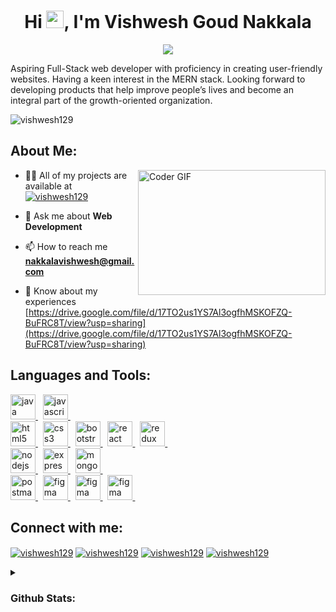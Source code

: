 

<h1 align="center">Hi <img src="https://media.giphy.com/media/hvRJCLFzcasrR4ia7z/giphy.gif" width="28">, I'm Vishwesh Goud Nakkala</h1>
<p align="center">
  <img src="https://readme-typing-svg.herokuapp.com/?lines=MERN+Stack+Developer+from+India&color=F77F18&center=true&width=500&height=40"/>
</p>

<p>Aspiring Full-Stack web developer with proficiency in creating user-friendly websites. Having a keen interest in the MERN stack. Looking forward to developing products that help improve people’s lives and become an integral part of the growth-oriented organization.</p>

<p align="left"> <img src="https://komarev.com/ghpvc/?username=vishwesh129&label=Profile%20views&color=red&style=for-the-badge" alt="vishwesh129" /> </p>

## About Me:
<img align="right" alt="Coder GIF" height=200 width=300 src="https://cdn.dribbble.com/users/14374/screenshots/3153764/media/08149640c0762f4fe83af0e15378d5bc.gif" />


- 👨‍💻 All of my projects are available at &nbsp; <a href="https://vishwesh129.github.io" target="blank"><img align="center" src="https://img.shields.io/badge/-Portfolio-purple?style=for-the-badge&logo=Github&logoColor=white" alt="vishwesh129" /></a>

- 💬 Ask me about **Web Development**

- 📫 How to reach me **nakkalavishwesh@gmail.com**

- 📄 Know about my experiences [https://drive.google.com/file/d/17TO2us1YS7Al3ogfhMSKOFZQ-BuFRC8T/view?usp=sharing](https://drive.google.com/file/d/17TO2us1YS7Al3ogfhMSKOFZQ-BuFRC8T/view?usp=sharing)

## Languages and Tools:
<p align="left"> 
  <a href="https://www.java.com" target="_blank" > 
    <img src="https://www.vectorlogo.zone/logos/java/java-icon.svg" alt="java" width="40" height="40"/> 
  </a> 
  &nbsp;
  <a href="https://developer.mozilla.org/en-US/docs/Web/JavaScript" target="_blank"> 
    <img src="https://upload.vectorlogo.zone/logos/javascript/images/239ec8a4-163e-4792-83b6-3f6d96911757.svg" alt="javascript" width="40" height="40"/> 
  </a> 
  &nbsp;
  <br />
  <a href="https://www.w3.org/html/" target="_blank"> 
    <img src="https://www.vectorlogo.zone/logos/w3_html5/w3_html5-icon.svg" alt="html5" width="40" height="40"/> 
  </a> 
  &nbsp;
  <a href="https://www.w3schools.com/css/" target="_blank" > 
    <img src="https://www.vectorlogo.zone/logos/w3_css/w3_css-icon.svg" alt="css3" width="40" height="40"/> 
  </a> 
  &nbsp;
  <a href="https://getbootstrap.com" target="_blank" > 
    <img src="https://upload.vectorlogo.zone/logos/getbootstrap/images/987f8f6c-263a-47b1-a85d-853cfca215d9.svg" alt="bootstrap" width="40" height="40"/>      </a> 
  &nbsp;
  <a href="https://reactjs.org/" target="_blank"> 
    <img src="https://www.vectorlogo.zone/logos/reactjs/reactjs-icon.svg" alt="react" width="40" height="40"/> 
  </a> 
  &nbsp;
  <a href="https://redux.js.org" target="_blank"> 
    <img src="https://cdn.worldvectorlogo.com/logos/redux.svg" alt="redux" width="40" height="40"/> 
  </a> 
  &nbsp;
  <br />
  <a href="https://nodejs.org" target="_blank"> 
    <img src="https://www.vectorlogo.zone/logos/nodejs/nodejs-icon.svg" alt="nodejs" width="40" height="40"/> 
  </a> 
  &nbsp;
  <a href="https://expressjs.com" target="_blank" rel="noreferrer"> 
    <img src="https://www.vectorlogo.zone/logos/expressjs/expressjs-icon.svg" alt="express" width="40" height="40"/> 
  </a> 
  &nbsp;
  <a href="https://www.mongodb.com/" target="_blank" rel="noreferrer"> 
    <img src="https://www.vectorlogo.zone/logos/mongodb/mongodb-icon.svg" alt="mongodb" width="40" height="40"/> 
  </a> 
  &nbsp;
  <br />
  <a href="https://postman.com" target="_blank" rel="noreferrer"> 
    <img src="https://www.vectorlogo.zone/logos/getpostman/getpostman-icon.svg" alt="postman" width="40" height="40"/> 
  </a> 
  &nbsp;
  <a href="https://www.figma.com/" target="_blank" rel="noreferrer"> 
    <img src="https://www.vectorlogo.zone/logos/figma/figma-icon.svg" alt="figma" width="40" height="40"/> 
  </a> 
  &nbsp;
  <a href="https://www.inkscape.com/" target="_blank" rel="noreferrer"> 
    <img src="https://www.vectorlogo.zone/logos/inkscape/inkscape-icon.svg" alt="figma" width="40" height="40"/> 
  </a> 
  &nbsp;
  <a href="https://www.canva.com/" target="_blank" rel="noreferrer"> 
    <img src="https://www.vectorlogo.zone/logos/canva/canva-icon.svg" alt="figma" width="40" height="40"/> 
  </a> 
  &nbsp;
</p>

## Connect with me:
<p align="left">
<a href="https://linkedin.com/in/vishwesh129/" target="blank"><img align="center" src="https://img.shields.io/badge/-LinkedIn-0e76a8?style=for-the-badge&logo=Linkedin&logoColor=white" alt="vishwesh129" /></a>
<a href="https://instagram.com/vishwesshhh_/" target="blank"><img align="center" src="https://img.shields.io/badge/-Instagram-%23E4405F?style=for-the-badge&logo=Instagram&logoColor=white" alt="vishwesh129" /></a>
<a href="https://twitter.com/VishuVishwesh" target="blank"><img align="center" src="https://img.shields.io/badge/-Twitter-1d9bf0?style=for-the-badge&logo=Twitter&logoColor=white" alt="vishwesh129" /></a>
<a href="https://t.me/reactjssolution" target="blank"><img align="center" src="https://img.shields.io/badge/-Telegram-3390ec?style=for-the-badge&logo=Telegram&logoColor=white" alt="vishwesh129" /></a>
</p>

<details>
  <br />
  <summary align="left"><h3>Github Stats:</h3></summary>
  <p align="center">
    <img width="70%" src="https://github-readme-stats.vercel.app/api?username=vishwesh129&show_icons=true&locale=en&theme=radical"  alt="vishwesh129" />
  </p>
  <p align="center">
    <img  width="70%" src="https://github-readme-streak-stats.herokuapp.com/?user=vishwesh129&theme=radical" alt="vishwesh129" />
  </p>
</details>
